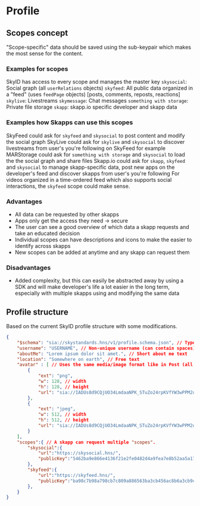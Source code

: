 # Profile

## Scopes concept

"Scope-specific" data should be saved using the sub-keypair which makes the most sense for the content.

### Examples for scopes

SkyID has access to every scope and manages the master key
`skysocial`: Social graph (all `userRelations` objects)
`skyfeed`: All public data organized in a "feed" (uses `feedPage` objects) [posts, comments, reposts, reactions]
`skylive`: Livestreams
`skymessage`: Chat messages
`something with storage`: Private file storage
`skapp`: skapp.io specific developer and skapp data

### Examples how Skapps can use this scopes

SkyFeed could ask for `skyfeed` and `skysocial` to post content and modify the social graph
SkyLive could ask for `skylive` and `skysocial` to discover livestreams from user's you're following on SkyFeed for example
MARStorage could ask for `something with storage` and `skysocial` to load the the social graph and share files
Skapp.io could ask for `skapp`, `skyfeed` and `skysocial` to manage skapp-specific data, post new apps on the developer's feed and discover skapps from user's you're following
For videos organized in a time-ordered feed which also supports social interactions, the `skyfeed` scope could make sense.

### Advantages

- All data can be requested by other skapps
- Apps only get the access they need -> secure
- The user can see a good overview of which data a skapp requests and take an educated decision
- Individual scopes can have descriptions and icons to make the easier to identify across skapps
- New scopes can be added at anytime and any skapp can request them

### Disadvantages

- Added complexity, but this can easily be abstracted away by using a SDK and will make developer's life a lot easier in the long term, especially with multiple skapps using and modifying the same data

## Profile structure

Based on the current SkyID profile structure with some modifications.

```json
{
    "$schema": "sia://skystandards.hns/v1/profile.schema.json", // Type definition with spec version number (1)
    "username": "USERNAME", // Non-unique username (can contain spaces)
    "aboutMe": "Lorem ipsum dolor sit amet.", // Short about me text
    "location": "Somewhere on earth", // Free text
    "avatar" : [ // Uses the same media/image format like in Post (all of them can be in one skyfile and specify a path)
        {
            "ext": "png",
            "w": 128, // width
            "h": 128, // height
            "url": "sia://IADUs8d9CQjUO34LmdaaNPK_STuZo24rpKVfYW3wPPM2uQ"
        },
        {
            "ext": "jpeg",
            "w": 512, // width
            "h": 512, // height
            "url": "sia://IADUs8d9CQjUO34LmdaaNPK_STuZo24rpKVfYW3wPPM2uQ"
        }
    ],
    "scopes":{ // A skapp can request multiple "scopes".
        "skysocial":{
            "url":"https://skysocial.hns/",
            "publicKey":"5462ba9e866e4136f21e2fe0482d4a9fea7e8b52aa5a17141d9c4fe8cf381e8a"
        },
        "skyfeed":{
            "url":"https://skyfeed.hns/",
            "publicKey":"ba98c7b98a798cb7c809a886563ba3cb456ac8b6a3cb9ca9bacb3a42cb6a67cb"
        },
    }
}
```
